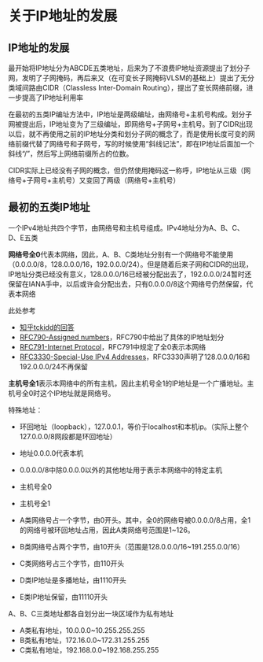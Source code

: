 # 关于IP地址的发展


## IP地址的发展

最开始将IP地址分为ABCDE五类地址，后来为了不浪费IP地址资源提出了划分子网，发明了子网掩码，再后来又（在可变长子网掩码VLSM的基础上）提出了无分类域间路由CIDR（Classless Inter-Domain Routing），提出了变长网络前缀，进一步提高了IP地址利用率

在最初的五类IP编址方法中，IP地址是两级编址，由网络号+主机号构成。划分子网被提出后，IP地址变为了三级编址，即网络号+子网号+主机号。到了CIDR出现以后，就不再使用之前的IP地址分类和划分子网的概念了，而是使用长度可变的网络前缀代替了网络号和子网号，写的时候使用“斜线记法”，即在IP地址后面加一个斜线“/”，然后写上网络前缀所占的位数。

CIDR实际上已经没有子网的概念，但仍然使用掩码这一称呼，IP地址从三级（网络号+子网号+主机号）又变回了两级（网络号+主机号）

## 最初的五类IP地址

一个IPv4地址共四个字节，由网络号和主机号组成。IPv4地址分为A、B、C、D、E五类

**网络号全0**代表本网络，因此，A、B、C类地址分别有一个网络号不能使用（0.0.0.0/8，128.0.0.0/16，192.0.0.0/24）。但是随着后来子网和CIDR的出现，IP地址分类已经没有意义，128.0.0.0/16已经被分配出去了，192.0.0.0/24暂时还保留在IANA手中，以后或许会分配出去，只有0.0.0.0/8这个网络号仍然保留，代表本网络

此处参考

- [知乎tckidd的回答](https://www.zhihu.com/question/37927675)
- [RFC790-Assigned numbers](https://datatracker.ietf.org/doc/html/rfc790)，RFC790中给出了具体的IP地址划分
- [RFC791-Internet Protocol](https://datatracker.ietf.org/doc/html/rfc791)，RFC791中规定了全0表示本网络
- [RFC3330-Special-Use IPv4 Addresses](https://datatracker.ietf.org/doc/html/rfc3330)，RFC3330声明了128.0.0.0/16和192.0.0.0/24不再保留


**主机号全1**表示本网络中的所有主机，因此主机号全1的IP地址是一个广播地址。主机号全0时这个IP地址就是网络号。

特殊地址：

- 环回地址（loopback），127.0.0.1，等价于localhost和本机ip。（实际上整个127.0.0.0/8网段都是环回地址）
- 地址0.0.0.0代表本机
- 0.0.0.0/8中除0.0.0.0以外的其他地址用于表示本网络中的特定主机
- 主机号全0
- 主机号全1

- A类网络号占一个字节，由0开头。其中，全0的网络号被0.0.0.0/8占用，全1的网络号被环回地址占用，因此A类网络号范围是1~126。
- B类网络号占两个字节，由10开头（范围是128.0.0.0/16~191.255.0.0/16）
- C类网络号占三个字节，由110开头
- D类IP地址是多播地址，由1110开头
- E类IP地址保留，由11110开头

A、B、C三类地址都各自划分出一块区域作为私有地址

- A类私有地址，10.0.0.0~10.255.255.255
- B类私有地址，172.16.0.0~172.31.255.255
- C类私有地址，192.168.0.0~192.168.255.255


